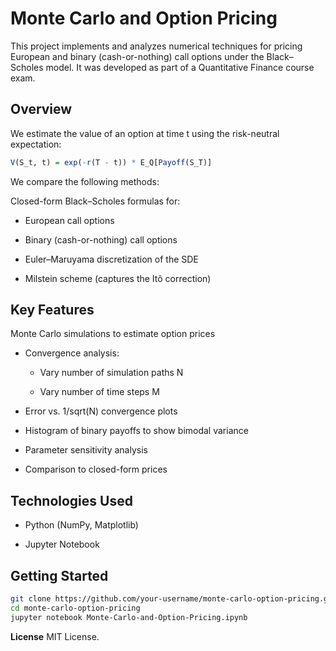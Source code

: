 # **Monte Carlo and Option Pricing**

This project implements and analyzes numerical techniques for pricing European and binary (cash-or-nothing) call options under the Black–Scholes model. It was developed as part of a Quantitative Finance course exam.

 ## **Overview**

We estimate the value of an option at time t using the risk-neutral expectation:

```r
V(S_t, t) = exp(-r(T - t)) * E_Q[Payoff(S_T)]
```
We compare the following methods:

Closed-form Black–Scholes formulas for:

* European call options

* Binary (cash-or-nothing) call options

* Euler–Maruyama discretization of the SDE

* Milstein scheme (captures the Itô correction)

 ## **Key Features**

Monte Carlo simulations to estimate option prices

 * Convergence analysis:

   * Vary number of simulation paths N

   * Vary number of time steps M

 * Error vs. 1/sqrt(N) convergence plots

 * Histogram of binary payoffs to show bimodal variance

* Parameter sensitivity analysis

* Comparison to closed-form prices

## **Technologies Used**

* Python (NumPy, Matplotlib)

* Jupyter Notebook

 ## **Getting Started**
```bash
git clone https://github.com/your-username/monte-carlo-option-pricing.git
cd monte-carlo-option-pricing
jupyter notebook Monte-Carlo-and-Option-Pricing.ipynb
```

**License**
MIT License.
